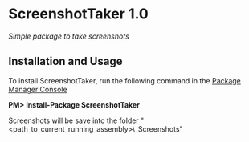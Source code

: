 # ScreenshotTaker 1.0
_Simple package to take screenshots_

##  Installation and Usage

To install ScreenshotTaker, run the following command in the [Package Manager Console](http://docs.nuget.org/docs/start-here/using-the-package-manager-console)

**PM> Install-Package ScreenshotTaker**

Screenshots will be save into the folder "<path_to_current_running_assembly>\\_Screenshots"

